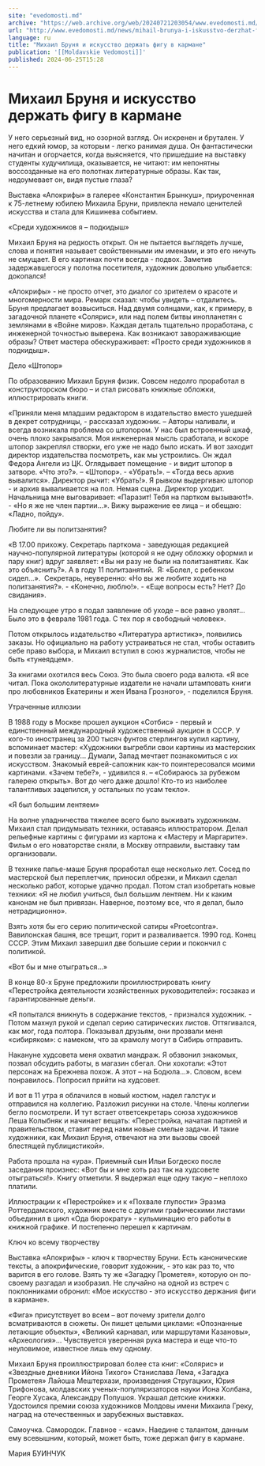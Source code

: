 ```yaml
---
site: "evedomosti.md"
archive: "https://web.archive.org/web/20240721203054/www.evedomosti.md/news/mihail-brunya-i-iskusstvo-derzhat-figu-v-karmane"
url: "http://www.evedomosti.md/news/mihail-brunya-i-iskusstvo-derzhat-figu-v-karmane"
language: ru
title: "Михаил Бруня и искусство держать фигу в кармане"
publication: '[[Moldavskie Vedomosti]]'
published: 2024-06-25T15:28
---
```


# Михаил Бруня и искусство держать фигу в кармане

У него серьезный вид, но озорной взгляд. Он искренен и брутален. У него едкий юмор, за которым - легко ранимая душа. Он фантастически начитан и огорчается, когда выясняется, что пришедшие на выставку студенты худучилища, оказывается, не читают: им непонятны воссозданные на его полотнах литературные образы. Как так, недоумевает он, видя пустые глаза?

Выставка «Апокрифы» в галерее «Константин Брынкуш», приуроченная к 75-летнему юбилею Михаила Бруни, привлекла немало ценителей искусства и стала для Кишинева событием.

«Среди художников я – подкидыш»

Михаил Бруня на редкость открыт. Он не пытается выглядеть лучше, слова и понятия называет свойственными им именами, и это его ничуть не смущает. В его картинах почти всегда - подвох. Заметив задержавшегося у полотна посетителя, художник довольно улыбается: докопался!

«Апокрифы» - не просто отчет, это диалог со зрителем о красоте и многомерности мира. Ремарк сказал: чтобы увидеть – отдалитесь. Бруня предлагает возвыситься. Над двумя солнцами, как, к примеру, в загадочной планете «Солярис», или над полем битвы инопланетян с землянами в «Войне миров». Каждая деталь тщательно проработана, с инженерной точностью выверена. Как возникают завораживающие образы? Ответ мастера обескураживает: «Просто среди художников я подкидыш».

Дело «Штопор»

По образованию Михаил Бруня физик. Совсем недолго проработал в конструкторском бюро – и стал рисовать книжные обложки, иллюстрировать книги.

«Приняли меня младшим редактором в издательство вместо ушедшей в декрет сотрудницы, - рассказал художник. – Авторы наливали, и всегда возникала проблема со штопором. У нас был встроенный шкаф, очень плохо закрывался. Моя инженерная мысль сработала, и вскоре штопор закреплял створки, его уже не надо было искать. И вот заходит директор издательства посмотреть, как мы устроились. Он ждал Федора Ангели из ЦК. Оглядывает помещение - и видит штопор в затворе. «Что это?». – «Штопор». - «Убрать!». – «Тогда весь архив вывалится». Директор рычит: «Убрать!». Я рывком выдергиваю штопор - и архив вываливается на пол. Немая сцена. Директор уходит. Начальница мне выговаривает: «Паразит! Тебя на партком вызывают!». - «Но я же не член партии…». Вижу выражение ее лица – и обещаю: «Ладно, пойду».

Любите ли вы политзанятия?

«В 17.00 прихожу. Секретарь парткома - заведующая редакцией научно-популярной литературы (которой я не одну обложку оформил и пару книг) вдруг заявляет: «Вы ни разу не были на политзанятиях. Как это объяснить?». А в году 11 политзанятий.  Я: «Болел, с ребенком сидел…».  Секретарь, неуверенно: «Но вы же любите ходить на политзанятия?». - «Конечно, люблю!». - «Еще вопросы есть? Нет? До свидания».

На следующее утро я подал заявление об уходе – все равно уволят... Было это в феврале 1981 года. С тех пор я свободный человек».

Потом открылось издательство «Литература артистикэ», появились заказы. Но официально на работу устраиваться не стал, чтобы оставить себе право выбора, и Михаил вступил в союз журналистов, чтобы не быть «тунеядцем».

За книгами охотился весь Союз. Это была своего рода валюта. «Я все читал. Пока окололитературные издатели не начали штамповать книги про любовников Екатерины и жен Ивана Грозного», - поделился Бруня.

Утраченные иллюзии

В 1988 году в Москве прошел аукцион «Сотбис» - первый и единственный международный художественный аукцион в СССР. У кого-то иностранец за 200 тысяч фунтов стерлингов купил картину, вспоминает мастер: «Художники выгребли свои картины из мастерских и повезли за границу... Думали, Запад мечтает познакомиться с их искусством. Знакомый еврей-сапожник как-то поинтересовался моими картинами. «Зачем тебе?», - удивился я. – «Собираюсь за рубежом галерею открыть». Вот до чего даже дошло! Кто-то из наиболее талантливых зацепился, у остальных по усам текло».

«Я был большим лентяем»

На волне упадничества тяжелее всего было выживать художникам. Михаил стал придумывать техники, оставаясь иллюстратором. Делал рельефные картины с фигурами из картона к «Мастеру и Маргарите». Фильм о его новаторстве сняли, в Москву отправили, выставку там организовали.

В технике папье-маше Бруня проработал еще несколько лет. Сосед по мастерской был переплетчик, приносил обрезки, и Михаил сделал несколько работ, которые удачно продал. Потом стал изобретать новые техники: «Я не любил учиться, был большим лентяем. Ни к каким канонам не был привязан. Наверное, поэтому все, что я делал, было нетрадиционно».

Взять хотя бы его серию политической сатиры «Proetcontra». Вавилонская башня, все трещит, горит и разваливается. 1990 год. Конец СССР. Этим Михаил завершил две большие серии и покончил с политикой.

«Вот бы и мне отыграться...»

В конце 80-х Бруне предложили проиллюстрировать книгу «Перестройка деятельности хозяйственных руководителей»: госзаказ и гарантированные деньги.

«Я попытался вникнуть в содержание текстов, - признался художник. - Потом махнул рукой и сделал серию сатирических листов. Оттягивался, как мог, года полтора. Показывал друзьям, они прозвали меня «сибиряком»: с намеком, что за крамолу могут в Сибирь отправить.

Накануне худсовета меня охватил мандраж. Я обзвонил знакомых, позвал обсудить работы, в магазин сбегал. Они хохотали: «Этот персонаж на Брежнева похож. А этот – на Бодюла...». Словом, всем понравилось. Попросил прийти на худсовет.

И вот в 11 утра я облачился в новый костюм, надел галстук и отправился на коллегию. Разложил рисунки на столе. Члены коллегии бегло посмотрели. И тут встает ответсекретарь союза художников Леша Колыбняк и начинает вещать: «Перестройка, начатая партией и правительством, ставит перед нами новые смелые задачи. И такие художники, как Михаил Бруня, отвечают на эти вызовы своей блестящей публицистикой».

Работа прошла на «ура». Приемный сын Ильи Богдеско после заседания произнес: «Вот бы и мне хоть раз так на худсовете отыграться!». Книгу отметили. Я выдержал еще одну такую – неплохо платили.

Иллюстрации к «Перестройке» и к «Похвале глупости» Эразма Роттердамского, художник вместе с другими графическими листами объединил в цикл «Ода бюрократу» - кульминацию его работы в книжной графике. И постепенно перешел к картинам.

Ключ ко всему творчеству

Выставка «Апокрифы» - ключ к творчеству Бруни. Есть канонические тексты, а апокрифические, говорит художник, - это как раз то, что варится в его голове. Взять ту же «Загадку Прометея», которую он по-своему разгадал и изобразил. Не случайно на одной из встреч с поклонниками обронил: «Мое искусство - это искусство держания фиги в кармане».

«Фига» присутствует во всем – вот почему зрители долго всматриваются в сюжеты. Он пишет целыми циклами: «Опознанные летающие объекты», «Великий карнавал, или маршрутами Казановы», «Археология»... Чувствуется уверенная рука мастера и еще что-то неуловимое, известное лишь ему одному.

Михаил Бруня проиллюстрировал более ста книг: «Солярис» и «Звездные дневники Ийона Тихого» Станислава Лема, «Загадка Прометея» Лайоша Мештерхази, произведения Стругацких, Юрия Трифонова, молдавских ученых-популяризаторов науки Иона Холбана, Георге Хусака, Александру Попушоя. Украшал детские книжки. Удостоился премии союза художников Молдовы имени Михаила Греку, наград на отечественных и зарубежных выставках.

Самоучка. Самородок. Главное - «сам». Наедине с талантом, данным ему всевышним, который, может быть, тоже держал фигу в кармане.

Мария БУИНЧУК